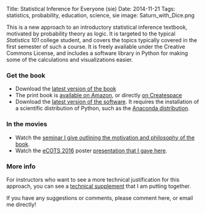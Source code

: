Title: Statistical Inference for Everyone (sie)
Date: 2014-11-21
Tags: statistics, probability, education, science, sie
image: Saturn_with_Dice.png


This is a new approach to an introductory statistical inference textbook, motivated by probability theory as logic.  It is targeted to the typical *Statistics 101* college student, and covers the topics typically covered in the first semester of such a course.  It is freely available under the Creative Commons License, and includes a software library in Python for making some of the calculations and visualizations easier.  

### Get the book
* Download the [latest version of the book]
* The print book is [available on Amazon], or directly [on Createspace]
* Download the [latest version of the software].  It requires the installation of a scientific distribution of Python, such as the [Anaconda distribution].

### In the movies

* Watch the [seminar I give outlining the motivation and philosophy of the book].
* Watch the [eCOTS 2016] poster [presentation that I gave here].

### More info

For instructors who want to see a more technical justification for this approach, you can see a [technical supplement] that I am putting together.

If you have any suggestions or comments, please comment here, or email me directly!

[presentation that I gave here]: https://youtu.be/chwyqhgCz9s
[eCOTS 2016]:https://www.causeweb.org/cause/ecots/ecots16
[latest version of the book]: https://github.com/bblais/Statistical-Inference-for-Everyone
[latest version of the software]: https://github.com/bblais/Statistical-Inference-for-Everyone/tree/master/python
[Anaconda distribution]: https://store.continuum.io/cshop/anaconda/

[available on Amazon]: http://www.amazon.com/Statistical-Inference-Everyone-Brian-Blais/dp/1499715072
[technical supplement]: http://nbviewer.ipython.org/github/bblais/Tech-SIE/blob/master/Prologue/Prologue.ipynb
[seminar I give outlining the motivation and philosophy of the book]: http://web.bryant.edu/~bblais/statistical-heresies-the-movie.html
[on Createspace]: https://www.createspace.com/4808244
